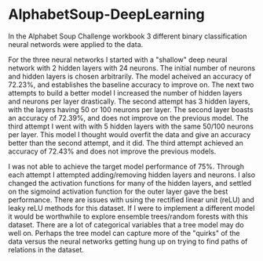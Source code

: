 # AlphabetSoup-DeepLearning

In the Alphabet Soup Challenge workbook 3 different binary classification neural networds were applied to the data. 

For the three neural networks I started with a "shallow" deep neural network with 2 hidden layers with 24 neurons. The initial number of neurons and hidden layers is chosen arbitrarily. The model acheived an accuracy of 72.23%, and establishes the baseline accuracy to improve on.
The next two attempts to build a better model I increased the number of hidden layers and neurons per layer drastically. The second attempt has 3 hidden layers, with the layers having 50 or 100 neurons per layer. The second layer boasts an accuracy of 72.39%, and does not improve on the previous model. 
The third attempt I went with with 5 hidden layers with the same 50/100 neurons per layer. This model I thought would overfit the data and give an accuracy better than the second attempt, and it did. The third attempt achieved an accuracy of 72.43% and does not improve the previous models.

I was not able to achieve the target model performance of 75%. Through each attempt I attempted adding/removing hidden layers and neurons. I also changed the activation functions for many of the hidden layers, and settled on the sigmoind activation function for the outer layer gave the best performance. There are issues with using the rectified linear unit (reLU) and leaky reLU methods for this dataset.
If I were to implement a different model it would be worthwhile to explore ensemble trees/random forests with this dataset. There are a lot of categorical variables that a tree model may do well on. Perhaps the tree model can capture more of the "quirks" of the data versus the neural networks getting hung up on trying to find paths of relations in the dataset.









